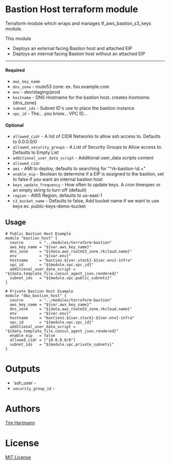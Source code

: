 Bastion Host terraform module
===========

Terraform module which wraps and manages tf_aws_bastion_s3_keys module.


This module

- Deploys an external facing Bastion host and attached EIP
- Deploys an *internal* facing Bastion host without an attached EIP


----------------------
#### Required
- `aws_key_name`
- `dns_zone` - route53 zone: ex. foo.example.com
- `env` - dev/staging/prod
- `hostname` - DNS Hostname for the bastion host. creates ${hostname}.${dns_zone}
- `subnet_ids` - Subnet ID's use to place the bastion instance
- `vpc_id` - The... you know... VPC ID...


#### Optional

- `allowed_cidr` - A list of CIDR Networks to allow ssh access to. Defaults to 0.0.0.0/0
- `allowed_security_groups` - A List of Security Groups to Allow access to. Defaults to Empty List
- `additional_user_data_script` - Additional user_data scripts content
- `allowed_cidr`
- `ami` - AMI to deploy, defaults to searching for "^rk-bastion-\\d.+"
- `enable_eip` - Boolean to determine if a EIP is assigned to the bastion, set to false if you want an internal bastion host
- `keys_update_frequency` - How often to update keys. A cron timespec or an empty string to turn off (default)
- `region` - AWS Region, defaults to us-east-1
- `s3_bucket_name` - Defaults to false, Add bucket name if we want to use keys ex. public-keys-demo-bucket

Usage
-----

```hcl
# Public Bastion Host Example
module "bastion_host" {
  source       = "../modules/terraform-bastion"
  aws_key_name = "${var.aws_key_name}"
  dns_zone     = "${data.aws_route53_zone.rkcloud.name}"
  env          = "${var.env}"
  hostname     = "bastion.${var.stack}-${var.env}-infra"
  vpc_id       = "${module.vpc.vpc_id}"
  additional_user_data_script = "${data.template_file.consul_agent_json.rendered}"
  subnet_ids   = "${module.vpc.public_subnets}"
}

# Private Bastion Host Example
module "dba_bastion_host" {
  source       = "../modules/terraform-bastion"
  aws_key_name = "${var.aws_key_name}"
  dns_zone     = "${data.aws_route53_zone.rkcloud.name}"
  env          = "${var.env}"
  hostname     = "bastion1.${var.stack}-${var.env}-infra"
  vpc_id       = "${module.vpc.vpc_id}"
  additional_user_data_script = "${data.template_file.consul_agent_json.rendered}"
  enable_eip   = false
  allowed_cidr = ["10.0.0.0/8"]
  subnet_ids   = "${module.vpc.private_subnets}"
}

```

Outputs
=======

- `ssh_user -
- `security_group_id` -

Authors
=======

[Tim Hartmann](https://github.com/tfhartmann)

License
=======

[MIT License](LICENSE)
